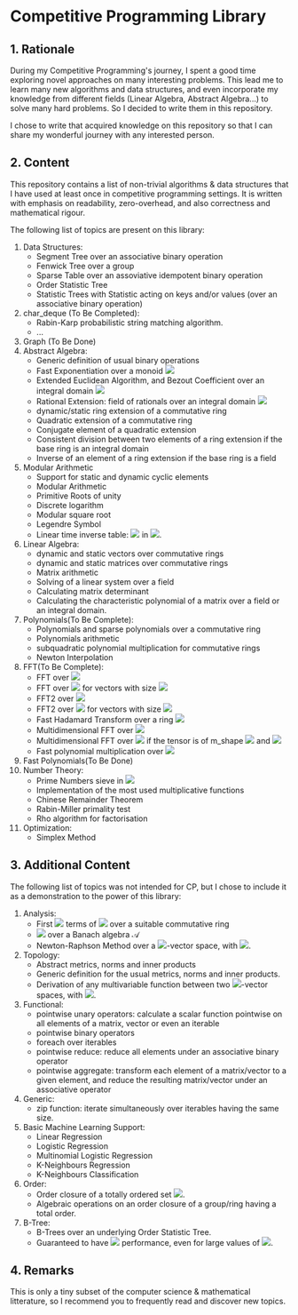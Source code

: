 # Competitive Programming Library
## 1. Rationale
During my Competitive Programming's journey, I spent a good time exploring novel approaches on many interesting problems.
This lead me to learn many new algorithms and data structures, and even incorporate my knowledge from different fields (Linear Algebra, Abstract Algebra...) to 
solve many hard problems. So I decided to write them in this repository.

I chose to write that acquired knowledge on this repository so that I can share my wonderful journey with any interested person.



## 2. Content
This repository contains a list of non-trivial algorithms & data structures that I have used at least once in competitive programming settings.
It is written with emphasis on readability, zero-overhead, and also correctness and mathematical rigour.

The following list of topics are present on this library:
1. Data Structures: 
	- Segment Tree over an associative binary operation
	- Fenwick Tree over a group
	- Sparse Table over an assoviative idempotent binary operation
	- Order Statistic Tree
	- Statistic Trees with Statistic acting on keys and/or values (over an associative binary operation)
2. char_deque (To Be Completed):
	- Rabin-Karp probabilistic string matching algorithm.
	- ...
3. Graph (To Be Done)
4. Abstract Algebra:
	- Generic definition of usual binary operations
	- Fast Exponentiation over a monoid <img src="https://render.githubusercontent.com/render/math?math=\mathcal{M}">
	- Extended Euclidean Algorithm, and Bezout Coefficient over an integral domain <img src="https://render.githubusercontent.com/render/math?math=\mathcal{I}">
	- Rational Extension: field of rationals over an integral domain <img src="https://render.githubusercontent.com/render/math?math=\mathcal{I}">
	- dynamic/static ring extension of a commutative ring
	- Quadratic extension of a commutative ring
	- Conjugate element of a quadratic extension
	- Consistent division between two elements of a ring extension if the base ring is an integral domain
	- Inverse of an element of a ring extension if the base ring is a field
5. Modular Arithmetic
	- Support for static and dynamic cyclic elements
	- Modular Arithmetic
	- Primitive Roots of unity
	- Discrete logarithm
	- Modular square root
	- Legendre Symbol
	- Linear time inverse table: <img src="https://render.githubusercontent.com/render/math?math=1^{-1},\dots,n^{-1}"> in 
	<img src="https://render.githubusercontent.com/render/math?math=\mathcal{O}(n)">.
6. Linear Algebra:
	- dynamic and static vectors over commutative rings
	- dynamic and static matrices over commutative rings
	- Matrix arithmetic
	- Solving of a linear system over a field
	- Calculating matrix determinant
	- Calculating the characteristic polynomial of a matrix over a field or an integral domain.
7. Polynomials(To Be Complete):
	- Polynomials and sparse polynomials over a commutative ring
	- Polynomials arithmetic
	- subquadratic polynomial multiplication for commutative rings
	- Newton Interpolation
8. FFT(To Be Complete):
	- FFT over <img src="https://render.githubusercontent.com/render/math?math=\mathbb{C}">
	- FFT over <img src="https://render.githubusercontent.com/render/math?math=\mathbb{F}_p"> 
for vectors with size <img src="https://render.githubusercontent.com/render/math?math=n | p">
	- FFT2 over <img src="https://render.githubusercontent.com/render/math?math=\mathbb{C}">
	- FFT2 over <img src="https://render.githubusercontent.com/render/math?math=\mathbb{F}_p"> for vectors with size <img src="https://render.githubusercontent.com/render/math?math=2^k | p">
	- Fast Hadamard Transform over a ring <img src="https://render.githubusercontent.com/render/math?math=\mathcal{R}">
	- Multidimensional FFT over <img src="https://render.githubusercontent.com/render/math?math=\mathbb{C}">
	- Multidimensional FFT over <img src="https://render.githubusercontent.com/render/math?math=\mathbb{F}_p"> if the tensor is of m_shape <img src="https://render.githubusercontent.com/render/math?math=(n_1,\dots,n_k)"> and <img src="https://render.githubusercontent.com/render/math?math=n_i | p \quad \forall i\in\{1,\dots,k\}"> 
	- Fast polynomial multiplication over <img src="https://render.githubusercontent.com/render/math?math=\mathbb{C},\mathbb{R},\mathbb{Z},\mathbb{F}_p">
9. Fast Polynomials(To Be Done)
10. Number Theory:
	- Prime Numbers sieve in <img src="https://render.githubusercontent.com/render/math?math=\mathcal{O}(n\ln n)">
	- Implementation of the most used multiplicative functions
	- Chinese Remainder Theorem
	- Rabin-Miller primality test
	- Rho algorithm for factorisation
11.	Optimization:
	- Simplex Method

## 3. Additional Content
The following list of topics was not intended for CP, but I chose to include it as a demonstration to the power of this library:
1.	Analysis:
	- First <img src="https://render.githubusercontent.com/render/math?math=n"> 
	terms of <img src="https://render.githubusercontent.com/render/math?math=\exp,\log"> over a suitable commutative ring
	- <img src="https://render.githubusercontent.com/render/math?math=\exp,\log"> over a Banach algebra $\mathcal{A}$
	- Newton-Raphson Method over a <img src="https://render.githubusercontent.com/render/math?math=\mathbb{K}">-vector space, 
	with <img src="https://render.githubusercontent.com/render/math?math=\mathbb{K}\in\{\mathbb{R},\mathbb{C}\}">.
2.	Topology:
	- Abstract metrics, norms and inner products
	- Generic definition for the usual metrics, norms and inner products.
	- Derivation of any multivariable function between two <img src="https://render.githubusercontent.com/render/math?math=\mathbb{K}">-vector 
	spaces, with <img src="https://render.githubusercontent.com/render/math?math=\mathbb{K}\in\{\mathbb{R},\mathbb{C}\}">.
3.	Functional:
	- pointwise unary operators: calculate a scalar function pointwise on all elements of a matrix, vector or even an iterable
	- pointwise binary operators
	- foreach over iterables
	- pointwise reduce: reduce all elements under an associative binary operator
	- pointwise aggregate: transform each element of a matrix/vector to a given element, and reduce the resulting matrix/vector under
		an associative operator
4.	Generic:
	- zip function: iterate simultaneously over iterables having the same size.
5.	Basic Machine Learning Support:
	- Linear Regression
	- Logistic Regression
	- Multinomial Logistic Regression
	- K-Neighbours Regression
	- K-Neighbours Classification
6.	Order:
	- Order closure of a totally ordered set <img src="https://render.githubusercontent.com/render/math?math=S">.
	- Algebraic operations on an order closure of a group/ring having a total order.
7. B-Tree:
	- B-Trees over an underlying Order Statistic Tree.
	- Guaranteed to have <img src="https://render.githubusercontent.com/render/math?math=\mathcal{O}(\ln n)"> performance, 
	even for large values of <img src="https://render.githubusercontent.com/render/math?math=m">.

## 4. Remarks
This is only a tiny subset of the computer science & mathematical litterature, so I recommend you to frequently read and discover new topics.